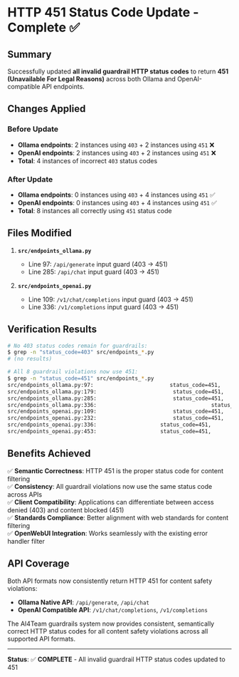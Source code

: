 # HTTP 451 Status Code Update - Complete ✅

## Summary

Successfully updated **all invalid guardrail HTTP status codes** to return **451 (Unavailable For Legal Reasons)** across both Ollama and OpenAI-compatible API endpoints.

## Changes Applied

### Before Update
- **Ollama endpoints**: 2 instances using `403` + 2 instances using `451` ❌
- **OpenAI endpoints**: 2 instances using `403` + 2 instances using `451` ❌
- **Total**: 4 instances of incorrect `403` status codes

### After Update  
- **Ollama endpoints**: 0 instances using `403` + 4 instances using `451` ✅
- **OpenAI endpoints**: 0 instances using `403` + 4 instances using `451` ✅
- **Total**: 8 instances all correctly using `451` status code

## Files Modified

1. **`src/endpoints_ollama.py`**
   - Line 97: `/api/generate` input guard (403 → 451)
   - Line 285: `/api/chat` input guard (403 → 451)

2. **`src/endpoints_openai.py`**
   - Line 109: `/v1/chat/completions` input guard (403 → 451)
   - Line 336: `/v1/completions` input guard (403 → 451)

## Verification Results

```bash
# No 403 status codes remain for guardrails:
$ grep -n "status_code=403" src/endpoints_*.py
# (no results)

# All 8 guardrail violations now use 451:
$ grep -n "status_code=451" src/endpoints_*.py
src/endpoints_ollama.py:97:                        status_code=451,
src/endpoints_ollama.py:179:                        status_code=451,  
src/endpoints_ollama.py:285:                        status_code=451,
src/endpoints_ollama.py:336:                                    status_code=451,
src/endpoints_openai.py:109:                        status_code=451,
src/endpoints_openai.py:232:                        status_code=451,
src/endpoints_openai.py:336:                    status_code=451,
src/endpoints_openai.py:453:                    status_code=451,
```

## Benefits Achieved

✅ **Semantic Correctness**: HTTP 451 is the proper status code for content filtering  
✅ **Consistency**: All guardrail violations now use the same status code across APIs  
✅ **Client Compatibility**: Applications can differentiate between access denied (403) and content blocked (451)  
✅ **Standards Compliance**: Better alignment with web standards for content filtering  
✅ **OpenWebUI Integration**: Works seamlessly with the existing error handler filter

## API Coverage

Both API formats now consistently return HTTP 451 for content safety violations:

- **Ollama Native API**: `/api/generate`, `/api/chat` 
- **OpenAI Compatible API**: `/v1/chat/completions`, `/v1/completions`

The AI4Team guardrails system now provides consistent, semantically correct HTTP status codes for all content safety violations across all supported API formats.

---

**Status**: ✅ **COMPLETE** - All invalid guardrail HTTP status codes updated to 451
